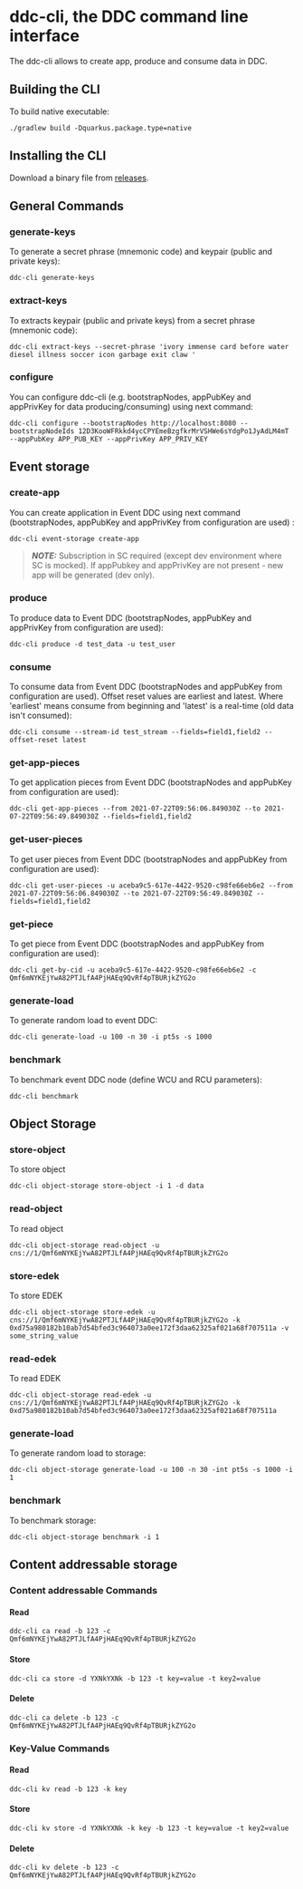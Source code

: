 # ddc-cli, the DDC command line interface

The ddc-cli allows to create app, produce and consume data in DDC.

## Building the CLI

To build native executable:

```
./gradlew build -Dquarkus.package.type=native 
```

## Installing the CLI

Download a binary file from [releases](https://github.com/Cerebellum-Network/ddc-cli/releases).

## General Commands

### generate-keys

To generate a secret phrase (mnemonic code) and keypair (public and private keys):

```shell script
ddc-cli generate-keys
```

### extract-keys

To extracts keypair (public and private keys) from a secret phrase (mnemonic code):

```shell script
ddc-cli extract-keys --secret-phrase 'ivory immense card before water diesel illness soccer icon garbage exit claw '
```

### configure

You can configure ddc-cli (e.g. bootstrapNodes, appPubKey and appPrivKey for data producing/consuming) using next
command:

```shell script
ddc-cli configure --bootstrapNodes http://localhost:8080 --bootstrapNodeIds 12D3KooWFRkkd4ycCPYEmeBzgfkrMrVSHWe6sYdgPo1JyAdLM4mT --appPubKey APP_PUB_KEY --appPrivKey APP_PRIV_KEY
```

## Event storage

### create-app

You can create application in Event DDC using next command (bootstrapNodes, appPubKey and appPrivKey from configuration
are used) :

```shell script
ddc-cli event-storage create-app
```

> **_NOTE:_**  Subscription in SC required (except dev environment where SC is mocked). If appPubkey and appPrivKey are not present - new app will be generated (dev only).

### produce

To produce data to Event DDC (bootstrapNodes, appPubKey and appPrivKey from configuration are used):

```shell script
ddc-cli produce -d test_data -u test_user
```

### consume

To consume data from Event DDC (bootstrapNodes and appPubKey from configuration are used). Offset reset values are
earliest and latest. Where 'earliest' means consume from beginning and 'latest' is a real-time (old data isn't
consumed):

```shell script
ddc-cli consume --stream-id test_stream --fields=field1,field2 --offset-reset latest
```

### get-app-pieces

To get application pieces from Event DDC (bootstrapNodes and appPubKey from configuration are used):

```shell script
ddc-cli get-app-pieces --from 2021-07-22T09:56:06.849030Z --to 2021-07-22T09:56:49.849030Z --fields=field1,field2
```

### get-user-pieces

To get user pieces from Event DDC (bootstrapNodes and appPubKey from configuration are used):

```shell script
ddc-cli get-user-pieces -u aceba9c5-617e-4422-9520-c98fe66eb6e2 --from 2021-07-22T09:56:06.849030Z --to 2021-07-22T09:56:49.849030Z --fields=field1,field2
```

### get-piece

To get piece from Event DDC (bootstrapNodes and appPubKey from configuration are used):

```shell script
ddc-cli get-by-cid -u aceba9c5-617e-4422-9520-c98fe66eb6e2 -c Qmf6mNYKEjYwA82PTJLfA4PjHAEq9QvRf4pTBURjkZYG2o
```

### generate-load

To generate random load to event DDC:

```shell script
ddc-cli generate-load -u 100 -n 30 -i pt5s -s 1000
```

### benchmark

To benchmark event DDC node (define WCU and RCU parameters):

```shell script
ddc-cli benchmark
```

## Object Storage

### store-object

To store object

```shell script
ddc-cli object-storage store-object -i 1 -d data
```

### read-object

To read object

```shell script
ddc-cli object-storage read-object -u cns://1/Qmf6mNYKEjYwA82PTJLfA4PjHAEq9QvRf4pTBURjkZYG2o
```

### store-edek

To store EDEK

```shell script
ddc-cli object-storage store-edek -u cns://1/Qmf6mNYKEjYwA82PTJLfA4PjHAEq9QvRf4pTBURjkZYG2o -k 0xd75a980182b10ab7d54bfed3c964073a0ee172f3daa62325af021a68f707511a -v some_string_value
```

### read-edek

To read EDEK

```shell script
ddc-cli object-storage read-edek -u cns://1/Qmf6mNYKEjYwA82PTJLfA4PjHAEq9QvRf4pTBURjkZYG2o -k 0xd75a980182b10ab7d54bfed3c964073a0ee172f3daa62325af021a68f707511a
```

### generate-load

To generate random load to storage:

```shell script
ddc-cli object-storage generate-load -u 100 -n 30 -int pt5s -s 1000 -i 1
```

### benchmark

To benchmark storage:

```shell script
ddc-cli object-storage benchmark -i 1
```

## Content addressable storage

### Content addressable Commands

#### Read

```shell script
ddc-cli ca read -b 123 -c Qmf6mNYKEjYwA82PTJLfA4PjHAEq9QvRf4pTBURjkZYG2o
```

#### Store

```shell script
ddc-cli ca store -d YXNkYXNk -b 123 -t key=value -t key2=value
```

#### Delete

```shell script
ddc-cli ca delete -b 123 -c Qmf6mNYKEjYwA82PTJLfA4PjHAEq9QvRf4pTBURjkZYG2o
```

### Key-Value Commands

#### Read

```shell script
ddc-cli kv read -b 123 -k key
```

#### Store

```shell script
ddc-cli kv store -d YXNkYXNk -k key -b 123 -t key=value -t key2=value
```

#### Delete

```shell script
ddc-cli kv delete -b 123 -c Qmf6mNYKEjYwA82PTJLfA4PjHAEq9QvRf4pTBURjkZYG2o
```